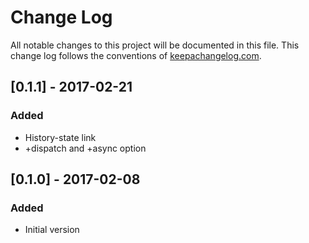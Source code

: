 # Change Log
All notable changes to this project will be documented in this file.
This change log follows the conventions of [keepachangelog.com](http://keepachangelog.com/).

<!-- ## [Unreleased] -->
<!-- ### Added -->
<!-- - -->
<!-- ### Changed -->
<!-- - -->
<!-- ### Removed -->
<!-- - -->
<!-- ### Fixed -->
<!-- - -->

## [0.1.1] - 2017-02-21
### Added
- History-state link
- +dispatch and +async option
## [0.1.0] - 2017-02-08
### Added
- Initial version
